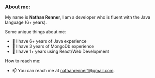 ### About me: 

My name is **Nathan Renner**, I am a developer who is fluent with the Java language (6+ years). 

Some unique things about me:
- 🔭 I have 6+ years of Java experience
- 🤔 I have 3 years of MongoDb experience
- 🌱 I have 1+ years using React/Web Development

How to reach me:
- 📫 You can reach me at nathanrenner1@gmail.com.
